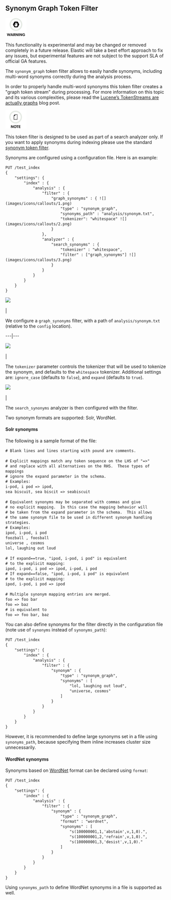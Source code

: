 ## Synonym Graph Token Filter

![Warning](images/icons/warning.png)

This functionality is experimental and may be changed or removed completely in a future release. Elastic will take a best effort approach to fix any issues, but experimental features are not subject to the support SLA of official GA features.

The `synonym_graph` token filter allows to easily handle synonyms, including multi-word synonyms correctly during the analysis process.

In order to properly handle multi-word synonyms this token filter creates a "graph token stream" during processing. For more information on this topic and its various complexities, please read the [Lucene’s TokenStreams are actually graphs](http://blog.mikemccandless.com/2012/04/lucenes-tokenstreams-are-actually.html) blog post.

![Note](images/icons/note.png)

This token filter is designed to be used as part of a search analyzer only. If you want to apply synonyms during indexing please use the standard [synonym token filter](analysis-synonym-tokenfilter.html).

Synonyms are configured using a configuration file. Here is an example:
    
    
    PUT /test_index
    {
        "settings": {
            "index" : {
                "analysis" : {
                    "filter" : {
                        "graph_synonyms" : { ![](images/icons/callouts/1.png)
                            "type" : "synonym_graph",
                            "synonyms_path" : "analysis/synonym.txt",
                            "tokenizer": "whitespace" ![](images/icons/callouts/2.png)
                        }
                    },
                    "analyzer" : {
                        "search_synonyms" : {
                            "tokenizer" : "whitespace",
                            "filter" : ["graph_synonyms"] ![](images/icons/callouts/3.png)
                        }
                    }
                }
            }
        }
    }

![](images/icons/callouts/1.png)

| 

We configure a `graph_synonyms` filter, with a path of `analysis/synonym.txt` (relative to the `config` location).   
  
---|---  
  
![](images/icons/callouts/2.png)

| 

The `tokenizer` parameter controls the tokenizer that will be used to tokenize the synonym, and defaults to the `whitespace` tokenizer. Additional settings are: `ignore_case` (defaults to `false`), and `expand` (defaults to `true`).   
  
![](images/icons/callouts/3.png)

| 

The `search_synonyms` analyzer is then configured with the filter.   
  
Two synonym formats are supported: Solr, WordNet.

#### Solr synonyms

The following is a sample format of the file:
    
    
    # Blank lines and lines starting with pound are comments.
    
    # Explicit mappings match any token sequence on the LHS of "=>"
    # and replace with all alternatives on the RHS.  These types of mappings
    # ignore the expand parameter in the schema.
    # Examples:
    i-pod, i pod => ipod,
    sea biscuit, sea biscit => seabiscuit
    
    # Equivalent synonyms may be separated with commas and give
    # no explicit mapping.  In this case the mapping behavior will
    # be taken from the expand parameter in the schema.  This allows
    # the same synonym file to be used in different synonym handling strategies.
    # Examples:
    ipod, i-pod, i pod
    foozball , foosball
    universe , cosmos
    lol, laughing out loud
    
    # If expand==true, "ipod, i-pod, i pod" is equivalent
    # to the explicit mapping:
    ipod, i-pod, i pod => ipod, i-pod, i pod
    # If expand==false, "ipod, i-pod, i pod" is equivalent
    # to the explicit mapping:
    ipod, i-pod, i pod => ipod
    
    # Multiple synonym mapping entries are merged.
    foo => foo bar
    foo => baz
    # is equivalent to
    foo => foo bar, baz

You can also define synonyms for the filter directly in the configuration file (note use of `synonyms` instead of `synonyms_path`):
    
    
    PUT /test_index
    {
        "settings": {
            "index" : {
                "analysis" : {
                    "filter" : {
                        "synonym" : {
                            "type" : "synonym_graph",
                            "synonyms" : [
                                "lol, laughing out loud",
                                "universe, cosmos"
                            ]
                        }
                    }
                }
            }
        }
    }

However, it is recommended to define large synonyms set in a file using `synonyms_path`, because specifying them inline increases cluster size unnecessarily.

#### WordNet synonyms

Synonyms based on [WordNet](http://wordnet.princeton.edu/) format can be declared using `format`:
    
    
    PUT /test_index
    {
        "settings": {
            "index" : {
                "analysis" : {
                    "filter" : {
                        "synonym" : {
                            "type" : "synonym_graph",
                            "format" : "wordnet",
                            "synonyms" : [
                                "s(100000001,1,'abstain',v,1,0).",
                                "s(100000001,2,'refrain',v,1,0).",
                                "s(100000001,3,'desist',v,1,0)."
                            ]
                        }
                    }
                }
            }
        }
    }

Using `synonyms_path` to define WordNet synonyms in a file is supported as well.
